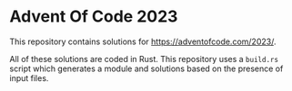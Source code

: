 # Advent Of Code 2023

This repository contains solutions for https://adventofcode.com/2023/.

All of these solutions are coded in Rust. This repository uses a `build.rs` script which
generates a module and solutions based on the presence of input files.
